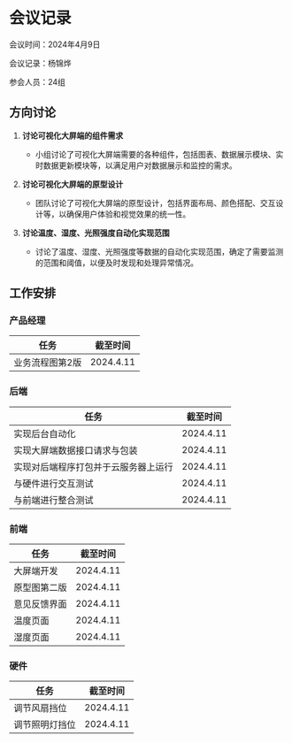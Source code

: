 # 会议记录

会议时间：2024年4月9日

会议记录：杨锦烨

参会人员：24组

## 方向讨论

1. **讨论可视化大屏端的组件需求**
   - 小组讨论了可视化大屏端需要的各种组件，包括图表、数据展示模块、实时数据更新模块等，以满足用户对数据展示和监控的需求。
   
2. **讨论可视化大屏端的原型设计**
   - 团队讨论了可视化大屏端的原型设计，包括界面布局、颜色搭配、交互设计等，以确保用户体验和视觉效果的统一性。
3. **讨论温度、湿度、光照强度自动化实现范围**
   - 讨论了温度、湿度、光照强度等数据的自动化实现范围，确定了需要监测的范围和阈值，以便及时发现和处理异常情况。

## 工作安排

### 产品经理

| 任务            | 截至时间  |
| --------------- | --------- |
| 业务流程图第2版 | 2024.4.11 |

### 后端

| 任务                                 | 截至时间  |
| ------------------------------------ | --------- |
| 实现后台自动化                       | 2024.4.11 |
| 实现大屏端数据接口请求与包装         | 2024.4.11 |
| 实现对后端程序打包并于云服务器上运行 | 2024.4.11 |
| 与硬件进行交互测试                   | 2024.4.11 |
| 与前端进行整合测试                   | 2024.4.11 |

### 前端

| 任务         | 截至时间  |
| ------------ | --------- |
| 大屏端开发   | 2024.4.11 |
| 原型图第二版 | 2024.4.11 |
| 意见反馈界面 | 2024.4.11 |
| 温度页面     | 2024.4.11 |
| 湿度页面     | 2024.4.11 |

### 硬件

| 任务           | 截至时间  |
| -------------- | --------- |
| 调节风扇挡位   | 2024.4.11 |
| 调节照明灯挡位 | 2024.4.11 |
